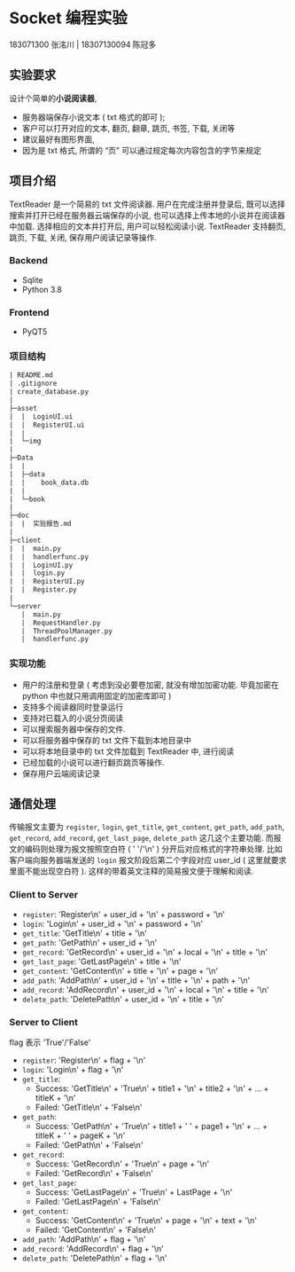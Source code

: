 # Socket 编程实验

183071300 张洺川 | 18307130094 陈冠多

## 实验要求

设计个简单的**小说阅读器**,

- 服务器端保存小说文本 ( txt 格式的即可 );
- 客户可以打开对应的文本, 翻页, 翻章, 跳页, 书签, 下载, 关闭等
- 建议最好有图形界面,
- 因为是 txt 格式, 所谓的 “页” 可以通过规定每次内容包含的字节来规定

## 项目介绍

TextReader 是一个简易的 txt 文件阅读器. 用户在完成注册并登录后, 既可以选择搜索并打开已经在服务器云端保存的小说, 也可以选择上传本地的小说并在阅读器中加载. 选择相应的文本并打开后, 用户可以轻松阅读小说. TextReader 支持翻页, 跳页, 下载, 关闭, 保存用户阅读记录等操作.

### Backend

- Sqlite
- Python 3.8

### Frontend

- PyQT5

### 项目结构

```txt
| README.md
| .gitignore
| create_database.py
|
├─asset
|  |  LoginUI.ui
|  |  RegisterUI.ui
|  |
|  └─img
|
├─Data
|  |
|  ├─data
|  |    book_data.db
|  |
|  └─book
|
├─doc
|  |  实验报告.md
|
├─client
|  |  main.py
|  |  handlerfunc.py
|  |  LoginUI.py
|  |  login.py
|  |  RegisterUI.py
|  |  Register.py
|
└─server
   |  main.py
   |  RequestHandler.py
   |  ThreadPoolManager.py
   |  handlerfunc.py
```

### 实现功能

- 用户的注册和登录 ( 考虑到没必要卷加密, 就没有增加加密功能. 毕竟加密在 python 中也就只用调用固定的加密库即可 )
- 支持多个阅读器同时登录运行
- 支持对已载入的小说分页阅读
- 可以搜索服务器中保存的文件.
- 可以将服务器中保存的 txt 文件下载到本地目录中
- 可以将本地目录中的 txt 文件加载到 TextReader 中, 进行阅读
- 已经加载的小说可以进行翻页跳页等操作.
- 保存用户云端阅读记录

## 通信处理

传输报文主要为 `register`, `login`, `get_title`, `get_content`, `get_path`, `add_path`, `get_record`, `add_record`, `get_last_page`, `delete_path` 这几这个主要功能. 而报文的编码则处理为报文按照空白符 ( ' '/'\n' ) 分开后对应格式的字符串处理. 比如客户端向服务器端发送的 `login` 报文阶段后第二个字段对应 user_id ( 这里就要求里面不能出现空白符 ). 这样的带着英文注释的简易报文便于理解和阅读. 

### Client to Server

- `register`: 'Register\n' + user_id + '\n' + password + '\n'
- `login`: 'Login\n' + user_id + '\n' + password + '\n'
- `get_title`: 'GetTitle\n' + title + '\n'
- `get_path`: 'GetPath\n' + user_id + '\n'
- `get_record`: 'GetRecord\n' + user_id + '\n' + local + '\n' + title + '\n'
- `get_last_page`: 'GetLastPage\n' + title + '\n'
- `get_content`: 'GetContent\n' + title + '\n' + page + '\n'
- `add_path`: 'AddPath\n' + user_id + '\n' + title + '\n' + path + '\n'
- `add_record`: 'AddRecord\n' + user_id + '\n' + local + '\n' + title + '\n'
- `delete_path`: 'DeletePath\n' + user_id + '\n' + title + '\n'

### Server to Client

flag 表示 'True'/'False' 

- `register`: 'Register\n' + flag + '\n'
- `login`: 'Login\n' + flag + '\n'
- `get_title`:
  - Success: 'GetTitle\n' + 'True\n' + title1 + '\n' + title2 + '\n' + ... + titleK + '\n'
  - Failed: 'GetTitle\n' + 'False\n'
- `get_path`:
  - Success: 'GetPath\n' + 'True\n' + title1 + ' ' + page1 + '\n' + ... + titleK + ' ' + pageK + '\n'
  - Failed: 'GetPath\n' + 'False\n'
- `get_record`:
  - Success: 'GetRecord\n' + 'True\n' + page + '\n'
  - Failed: 'GetRecord\n' + 'False\n'
- `get_last_page`:
  - Success: 'GetLastPage\n' + 'True\n' + LastPage + '\n'
  - Failed: 'GetLastPage\n' + 'False\n'
- `get_content`:
  - Success: 'GetContent\n' + 'True\n' + page + '\n' + text + '\n'
  - Failed: 'GetContent\n' + 'False\n'
- `add_path`: 'AddPath\n' + flag + '\n'
- `add_record`: 'AddRecord\n' + flag + '\n'
- `delete_path`: 'DeletePath\n' + flag + '\n'